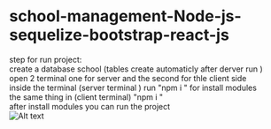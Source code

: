 # school-management-Node-js-sequelize-bootstrap-react-js
step for run project:</br>
create a database school (tables create automaticly after derver run )</br>
open 2 terminal one for server and the second for thle client side </br>
inside the terminal (server terminal ) run "npm i " for install modules</br>
the same thing in (client terminal) "npm i "</br>
after install modules you can run the project</br>
![Alt text](https://ibb.co/7jsxQpj )
